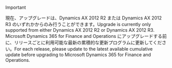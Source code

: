 > [!IMPORTANT]
> <span data-ttu-id="3700d-101">現在、アップグレードは、Dynamics AX 2012 R2 または Dynamics AX 2012 R3 のいずれかからのみ行うことができます。</span><span class="sxs-lookup"><span data-stu-id="3700d-101">Upgrade is currently only supported from either Dynamics AX 2012 R2 or Dynamics AX 2012 R3.</span></span> <span data-ttu-id="3700d-102">Microsoft Dynamics 365 for Finance and Operations にアップグレードする前に、リリースごとに利用可能な最新の累積的な更新プログラムに更新してください。</span><span class="sxs-lookup"><span data-stu-id="3700d-102">For each release, please update to the latest available cumulative update before upgrading to Microsoft Dynamics 365 for Finance and Operations.</span></span> 
